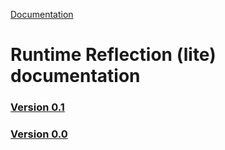[Documentation](/docs/documentation.md)

# Runtime Reflection (lite) documentation

### [Version 0.1](0.1/version.md)
### [Version 0.0](0.0/version.md)

